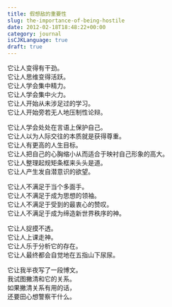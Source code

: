 ```yaml
---
title: 假想敌的重要性
slug: the-importance-of-being-hostile
date: 2012-02-18T18:48:22+00:00
category: journal
isCJKLanguage: true
draft: true
---
```

它让人变得有干劲。  
它让人思维变得活跃。  
它让人学会集中精力。  
它让人学会集中火力。  
它让人开始从未涉足过的学习。  
它让人开始旁若无人地压制性论辩。

它让人学会处处在言语上保护自己。  
它让人以为人际交往的本质就是获得尊重。  
它让人有更高的人生目标。  
它让人把自己的心胸缩小从而适合于映衬自己形象的高大。  
它让人整理起规矩条框来头头是道。  
它让人产生发自潜意识的欲望。

它让人不满足于当个多面手。  
它让人不满足于成为思想的领袖。  
它让人不满足于受到的最衷心的赞叹。  
它让人不满足于成为缔造新世界秩序的神。

它让人捉摸不透。  
它让人上课走神。  
它让人乐于分析它的存在。  
它让人最终都会自觉地在五指山下尿尿。

它让我半夜写了一段博文。  
我试图撇清和它的关系。  
如果撇清关系有用的话，  
还要田心想警察干什么。
